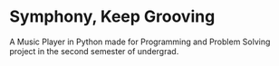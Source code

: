 # Symphony, Keep Grooving
A Music Player in Python made for Programming and Problem Solving project in the second semester of undergrad.
